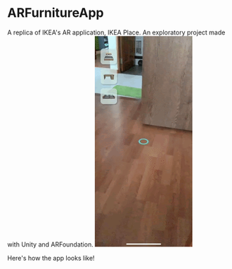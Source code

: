 # ARFurnitureApp
A replica of IKEA's AR application, IKEA Place. An exploratory project made with Unity and ARFoundation. 
![](README_Images/arfurnitureapp.gif) 

Here's how the app looks like!
